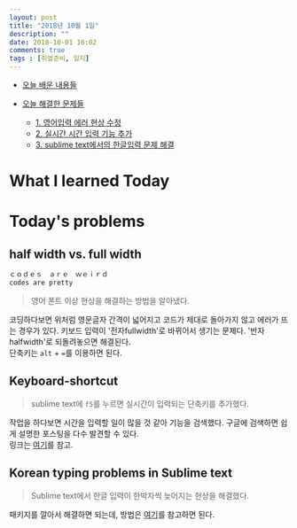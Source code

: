 ```yaml
---
layout: post
title: "2018년 10월 1일"
description: ""
date: 2018-10-01 16:02  
comments: true
tags : [취업준비, 일지]
---
```


- [오늘 배운 내용들](#what-i-learned-today)

- [오늘 해결한 문제들](#todays-problems)
    - [1. 영어입력 에러 현상 수정](#half-width-vs-full-width)
    - [2. 실시간 시간 입력 기능 추가](#keyboard-shortcut)
    - [3. sublime text에서의 한글입력 문제 해결](#korean-typing-problems-in-sublime-text)

# What I learned Today



# Today's problems

## half width vs. full width
```r
ｃｏｄｅｓ　ａｒｅ　ｗｅｉｒｄ　
codes are pretty
```
> 영어 폰트 이상 현상을 해결하는 방법을 알아냈다. 

코딩하다보면 위처럼 영문글자 간격이 넓어지고 코드가 제대로 돌아가지 않고 에러가 뜨는 경우가 있다. 키보드 입력이 '전자fullwidth'로 바뀌어서 생기는 문제다. 
'반자halfwidth'로 되돌려놓으면 해결된다. 
<br> 단축키는  `alt` + `=`를 이용하면 된다. 
<br>


## Keyboard-shortcut 
> sublime text에 `f5`를 누르면 실시간이 입력되는 단축키를 추가했다. 

작업을 하다보면 시간을 입력할 일이 많을 것 같아 기능을 검색했다. 
구글에 검색하면 쉽게 설명한 포스팅을 다수 발견할 수 있다. 
<br>
링크는 [여기](https://www.linkedin.com/pulse/.shortcut-insert-datetime-sublime-text-3-hai-zheng)를 참고. 
<br>        

## Korean typing problems in Sublime text
> Sublime text에서 한글 입력이 한박자씩 늦어지는 현상을 해결했다. 

패키지를 깔아서 해결하면 되는데, 방법은 [여기](https://blog.gaerae.com/2015/03/sublime-text-3-korean.html)를 참고하면 된다. 

<br>
    


